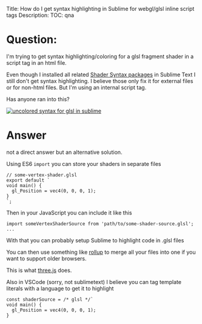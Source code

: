 Title: How do I get syntax highlighting in Sublime for webgl/glsl inline script tags
Description:
TOC: qna

# Question:

I'm trying to get syntax highlighting/coloring for a glsl fragment shader in a script tag in an html file.

Even though I installed all related [Shader Syntax packages][1] in Sublime Text I still don't get syntax highlighting. I believe those only fix it for external files or for non-html files. But I'm using an internal script tag. 

Has anyone ran into this?

[![uncolored syntax for glsl in sublime][2]][2]


  [1]: https://packagecontrol.io/packages/Shader%20Syntax%20(GLSL%20HLSL%20Cg)
  [2]: https://i.stack.imgur.com/gFZb3.png

# Answer

not a direct answer but an alternative solution.

Using ES6 `import` you can store your shaders in separate files

```
// some-vertex-shader.glsl
export default `
void main() {
  gl_Position = vec4(0, 0, 0, 1);
}
`;
```

Then in your JavaScript you can include it like this

```
import someVertexShaderSource from 'path/to/some-shader-source.glsl';
...
```

With that you can probably setup Sublime to highlight code in .glsl files


You can then use something like [rollup](https://rollupjs.org/guide/en) to merge all your files into one if you want to support older browsers.

This is what [three.js](https://threejs.org) does.

Also in VSCode (sorry, not sublimetext) I believe you can tag template literals with a language to get it to highlight

```
const shaderSource = /* glsl */`
void main() {
  gl_Position = vec4(0, 0, 0, 1);
}
```


